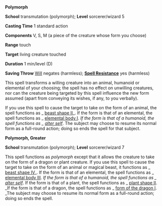  **Polymorph**

**School** transmutation (polymorph); **Level** sorcerer/wizard 5

**Casting Time** 1 standard action

**Components** V, S, M (a piece of the creature whose form you choose)

**Range** touch

**Target** living creature touched

**Duration** 1 min/level (D)

**Saving Throw** [Will](../combat.md#_will) negates (harmless); **[Spell Resistance](../glossary.md#_spell-resistance)** yes (harmless)

This spell transforms a willing creature into an animal, humanoid or elemental of your choosing; the spell has no effect on unwilling creatures, nor can the creature being targeted by this spell influence the new form assumed (apart from conveying its wishes, if any, to you verbally).

If you use this spell to cause the target to take on the form of an animal, the spell functions as _ [beast shape II](beastShape.md#_beast-shape-ii)_. If the form is that of an elemental, the spell functions as _ [elemental body I](elementalBody.md#_elemental-body-i). _If the form is that of a humanoid, the spell functions as _ [alter self](alterSelf.md#_alter-self)_. The subject may choose to resume its normal form as a full-round action; doing so ends the spell for that subject.

**Polymorph, Greater**

**School** transmutation (polymorph); **Level** sorcerer/wizard 7

This spell functions as _polymorph_ except that it allows the creature to take on the form of a dragon or plant creature. If you use this spell to cause the target to take on the form of an animal or magical beast, it functions as _ [beast shape IV](beastShape.md#_beast-shape-iv)_. If the form is that of an elemental, the spell functions as _ [elemental body III](elementalBody.md#_elemental-body-iii). _If the form is that of a humanoid, the spell functions as _ [alter self](alterSelf.md#_alter-self)_. If the form is that of a plant, the spell functions as _ [plant shape II](plantShape.md#_plant-shape-ii). _If the form is that of a dragon, the spell functions as _ [form of the dragon I](formOfTheDragon.md#_form-of-the-dragon-i). _The subject may choose to resume its normal form as a full-round action; doing so ends the spell.

